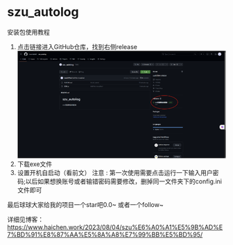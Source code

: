 # szu_autolog
安装包使用教程
1. 点击链接进入GitHub仓库，找到右侧release
   ![](https://raw.githubusercontent.com/LossInWind/giscus_talk/main/szu03.png)
3. 下载exe文件
4. 设置开机自启动（看前文）
注意 : 第一次使用需要点击运行一下输入用户密码;以后如果想换账号或者输错密码需要修改，删掉同一文件夹下的config.ini文件即可

最后球球大家给我的项目一个star吧0.0~ 或者一个follow~

详细见博客：https://www.haichen.work/2023/08/04/szu%E6%A0%A1%E5%9B%AD%E7%BD%91%E8%87%AA%E5%8A%A8%E7%99%BB%E5%BD%95/
